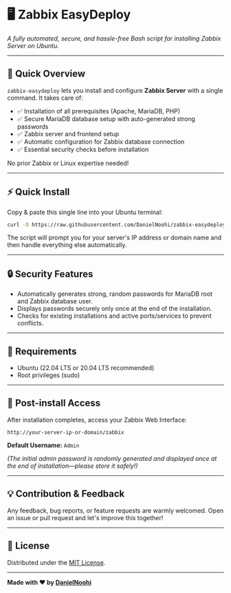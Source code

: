 # 🖥️ Zabbix EasyDeploy

*A fully automated, secure, and hassle-free Bash script for installing Zabbix Server on Ubuntu.*

---

## 🚀 Quick Overview

`zabbix-easydeploy` lets you install and configure **Zabbix Server** with a single command. It takes care of:

* ✅ Installation of all prerequisites (Apache, MariaDB, PHP)
* ✅ Secure MariaDB database setup with auto-generated strong passwords
* ✅ Zabbix server and frontend setup
* ✅ Automatic configuration for Zabbix database connection
* ✅ Essential security checks before installation

No prior Zabbix or Linux expertise needed!

---

## ⚡ Quick Install

Copy & paste this single line into your Ubuntu terminal:

```bash
curl -O https://raw.githubusercontent.com/DanielNoohi/zabbix-easydeploy/main/zabbix-auto-install.sh && chmod +x zabbix-auto-install.sh && sudo ./zabbix-auto-install.sh
```

The script will prompt you for your server's IP address or domain name and then handle everything else automatically.

---

## 🔒 Security Features

* Automatically generates strong, random passwords for MariaDB root and Zabbix database user.
* Displays passwords securely only once at the end of the installation.
* Checks for existing installations and active ports/services to prevent conflicts.

---

## 📌 Requirements

* Ubuntu (22.04 LTS or 20.04 LTS recommended)
* Root privileges (sudo)

---

## 🎯 Post-install Access

After installation completes, access your Zabbix Web Interface:

```
http://your-server-ip-or-domain/zabbix
```

**Default Username:** `Admin`

*(The initial admin password is randomly generated and displayed once at the end of installation—please store it safely!)*

---

## 💡 Contribution & Feedback

Any feedback, bug reports, or feature requests are warmly welcomed. Open an issue or pull request and let's improve this together!

---

## 📄 License

Distributed under the [MIT License](LICENSE).

---

**Made with ❤️ by [DanielNoohi](https://github.com/DanielNoohi)**
